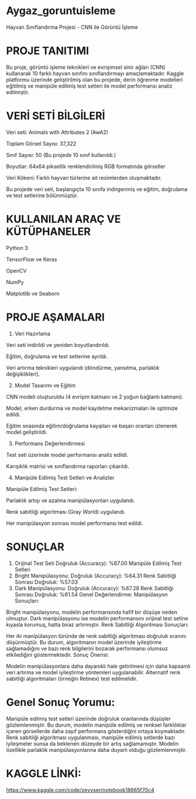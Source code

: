 # Aygaz_goruntuisleme
Hayvan Sınıflandırma Projesi - CNN ile Görüntü İşleme

# PROJE TANITIMI

Bu proje, görüntü işleme teknikleri ve evrişimsel sinir ağları (CNN) kullanarak 10 farklı hayvan sınıfını sınıflandırmayı amaçlamaktadır. Kaggle platformu üzerinde geliştirilmiş olan bu projede, derin öğrenme modelleri eğitilmiş ve manipüle edilmiş test setleri ile model performansı analiz edilmiştir.

# VERİ SETİ BİLGİLERİ

Veri seti: Animals with Attributes 2 (AwA2)

Toplam Görsel Sayısı: 37,322

Sınıf Sayısı: 50 (Bu projede 10 sınıf kullanıldı.)

Boyutlar: 64x64 piksellik renklendirilmiş RGB formatında görseller

Veri Kökeni: Farklı hayvan türlerine ait resimlerden oluşmaktadır.

Bu projede veri seti, başlangıçta 10 sınıfa indirgenmiş ve eğitim, doğrulama ve test setlerine bölünmüştür.

# KULLANILAN ARAÇ VE KÜTÜPHANELER

Python 3

TensorFlow ve Keras

OpenCV

NumPy

Matplotlib ve Seaborn

# PROJE AŞAMALARI

1. Veri Hazırlama 

Veri seti indirildi ve yeniden boyutlandırıldı.

Eğitim, doğrulama ve test setlerine ayrıldı.

Veri artırma teknikleri uygulandı (döndürme, yansıtma, parlaklık değişiklikleri).

2. Model Tasarımı ve Eğitim

CNN modeli oluşturuldu (4 evrişim katmanı ve 2 yoğun bağlantı katmanı).

Model, erken durdurma ve model kaydetme mekanizmaları ile optimize edildi.

Eğitim sırasında eğitim/doğrulama kayıpları ve başarı oranları izlenerek model geliştirildi.

3. Performans Değerlendirmesi

Test seti üzerinde model performansı analiz edildi.

Karışıklık matrisi ve sınıflandırma raporları çıkarıldı.

4. Manipüle Edilmiş Test Setleri ve Analizler

Manipüle Edilmiş Test Setleri:

Parlaklık artışı ve azalma manipülasyonları uygulandı.

Renk sabitliği algoritması (Gray World) uygulandı.

Her manipülasyon sonrası model performansı test edildi.

# SONUÇLAR

1) Orijinal Test Seti
Doğruluk (Accuracy): %67.00
Manipüle Edilmiş Test Setleri
2) Bright Manipülasyonu:
Doğruluk (Accuracy): %64.31
Renk Sabitliği Sonrası Doğruluk: %57.03
3) Dark Manipülasyonu:
Doğruluk (Accuracy): %67.28
Renk Sabitliği Sonrası Doğruluk: %61.54
Genel Değerlendirme:
Manipülasyon Sonuçları:

Bright manipülasyonu, modelin performansında hafif bir düşüşe neden olmuştur.
Dark manipülasyonu ise modelin performansını orijinal test setine kıyasla korumuş, hatta biraz artırmıştır.
Renk Sabitliği Algoritması Sonuçları:

Her iki manipülasyon türünde de renk sabitliği algoritması doğruluk oranını düşürmüştür.
Bu durum, algoritmanın model üzerinde iyileştirme sağlamadığını ve bazı renk bilgilerini bozarak performansı olumsuz etkilediğini göstermektedir.
Sonuç Önerisi:

Modelin manipülasyonlara daha dayanıklı hale getirilmesi için daha kapsamlı veri artırma ve model iyileştirme yöntemleri uygulanabilir.
Alternatif renk sabitliği algoritmaları (örneğin Retinex) test edilmelidir.
# Genel Sonuç Yorumu:
Manipüle edilmiş test setleri üzerinde doğruluk oranlarında düşüşler gözlemlenmiştir. Bu durum, modelin manipüle edilmiş ve renksel farklılıklar içeren görsellerde daha zayıf performans gösterdiğini ortaya koymaktadır. Renk sabitliği algoritması uygulanması, manipüle edilmiş setlerde bazı iyileşmeler sunsa da beklenen düzeyde bir artış sağlamamıştır. Modelin özellikle parlaklık manipülasyonlarına daha duyarlı olduğu gözlemlenmiştir.
# KAGGLE LİNKİ: 
https://www.kaggle.com/code/zeyyser/notebook18665f70c4
